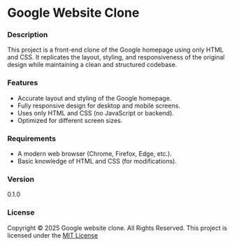# Google Website Clone

### Description
This project is a front-end clone of the Google homepage using only HTML and CSS. It replicates the layout, styling, and responsiveness of the original design while maintaining a clean and structured codebase.

### Features
- Accurate layout and styling of the Google homepage.
- Fully responsive design for desktop and mobile screens.
- Uses only HTML and CSS (no JavaScript or backend).
- Optimized for different screen sizes.

### Requirements
- A modern web browser (Chrome, Firefox, Edge, etc.).
- Basic knowledge of HTML and CSS (for modifications).

### Version
0.1.0

### License
Copyright © 2025 Google website clone. All Rights Reserved. This project is licensed under the [MIT License](LICENSE.txt)
